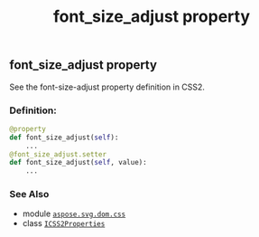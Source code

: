 ﻿---
title: font_size_adjust property
second_title: Aspose.SVG for Python via .NET API References
description: 
type: docs
weight: 520
url: /python-net/aspose.svg.dom.css/icss2properties/font_size_adjust/
is_root: false
---

## font_size_adjust property


See the font-size-adjust property definition in CSS2.
### Definition:
```python
@property
def font_size_adjust(self):
    ...
@font_size_adjust.setter
def font_size_adjust(self, value):
    ...
```

### See Also
* module [`aspose.svg.dom.css`](../../)
* class [`ICSS2Properties`](/svg/python-net/aspose.svg.dom.css/icss2properties)
